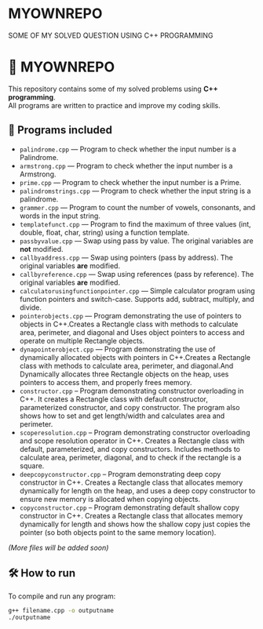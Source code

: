 # MYOWNREPO
SOME OF MY SOLVED QUESTION USING C++ PROGRAMMING
# 🚀 MYOWNREPO

This repository contains some of my solved problems using **C++ programming**.  
All programs are written to practice and improve my coding skills.

## 📌 Programs included
- `palindrome.cpp` — Program to check whether the input number is a Palindrome.
- `armstrong.cpp` — Program to check whether the input number is a Armstrong.
- `prime.cpp` — Program to check whether the input number is a Prime.
- `palindromstrings.cpp` — Program to check whether the input string is a palindrome.
- `grammer.cpp` — Program to count the number of vowels, consonants, and words in the input string.
- `templatefunct.cpp` — Program to find the maximum of three values (int, double, float, char, string) using a function template.
- `passbyvalue.cpp` — Swap using pass by value. The original variables are **not** modified.
- `callbyaddress.cpp` — Swap using pointers (pass by address). The original variables **are** modified.
- `callbyreference.cpp` — Swap using references (pass by reference). The original variables **are** modified.
- `calculatorusingfunctionpointer.cpp` — Simple calculator program using function pointers and switch-case. Supports add, subtract, multiply, and divide.
- `pointerobjects.cpp` — Program demonstrating the use of pointers to objects in C++.Creates a Rectangle class with methods to calculate area, perimeter, and diagonal and Uses object pointers to access and operate on multiple Rectangle objects.
- `dynapointerobject.cpp` — Program demonstrating the use of dynamically allocated objects with pointers in C++.Creates a Rectangle class with methods to calculate area, perimeter, and diagonal.And Dynamically allocates three Rectangle objects on the heap, uses pointers to access them, and properly frees memory.
- `constructor.cpp` – Program demonstrating constructor overloading in C++. It creates a Rectangle class with default constructor, parameterized constructor, and copy constructor. The program also shows how to set and get length/width and calculates area and perimeter.
- `scoperesolution.cpp` – Program demonstrating constructor overloading and scope resolution operator in C++. Creates a Rectangle class with default, parameterized, and copy constructors. Includes methods to calculate area, perimeter, diagonal, and to check if the rectangle is a square.
- `deepcopyconstructor.cpp` – Program demonstrating deep copy constructor in C++. Creates a Rectangle class that allocates memory dynamically for length on the heap, and uses a deep copy constructor to ensure new memory is allocated when copying objects.
- `copyconstructor.cpp` – Program demonstrating default shallow copy constructor in C++. Creates a Rectangle class that allocates memory dynamically for length and shows how the shallow copy just copies the pointer (so both objects point to the same memory location).



*(More files will be added soon)*

## 🛠️ How to run
To compile and run any program:
```bash
g++ filename.cpp -o outputname
./outputname
